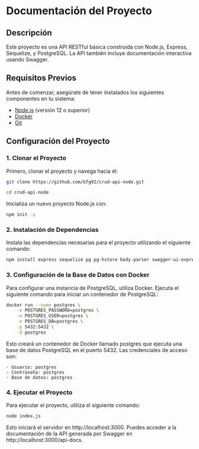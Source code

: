 # Documentación del Proyecto

## Descripción

Este proyecto es una API RESTful básica construida con Node.js, Express, Sequelize, y PostgreSQL. La API también incluye documentación interactiva usando Swagger.

## Requisitos Previos

Antes de comenzar, asegúrate de tener instalados los siguientes componentes en tu sistema:

- [Node.js](https://nodejs.org/) (versión 12 o superior)
- [Docker](https://www.docker.com/get-started)
- [Git](https://git-scm.com/)

## Configuración del Proyecto

### 1. Clonar el Proyecto

Primero, clonar el proyecto y navega hacia él:

```bash
git clone https://github.com/Gfg92/crud-api-node.git
```

```bash
cd crud-api-node
```

Inicializa un nuevo proyecto Node.js con:
```bash
npm init -y
```

### 2. Instalación de Dependencias
Instala las dependencias necesarias para el proyecto utilizando el siguiente comando:
```bash
npm install express sequelize pg pg-hstore body-parser swagger-ui-express swagger-jsdoc
```

### 3. Configuración de la Base de Datos con Docker
Para configurar una instancia de PostgreSQL, utiliza Docker. Ejecuta el siguiente comando para iniciar un contenedor de PostgreSQL:
```bash
docker run --name postgres \
    -e POSTGRES_PASSWORD=postgres \
    -e POSTGRES_USER=postgres \
    -e POSTGRES_DB=postgres \
    -p 5432:5432 \
    -d postgres
```
Esto creará un contenedor de Docker llamado postgres que ejecuta una base de datos PostgreSQL en el puerto 5432. Las credenciales de acceso son:

    · Usuario: postgres
    · Contraseña: postgres
    · Base de datos: postgres

### 4. Ejecutar el Proyecto
Para ejecutar el proyecto, utiliza el siguiente comando:
```bash
node index.js
```
Esto iniciará el servidor en http://localhost:3000. Puedes acceder a la documentación de la API generada por Swagger en http://localhost:3000/api-docs.
